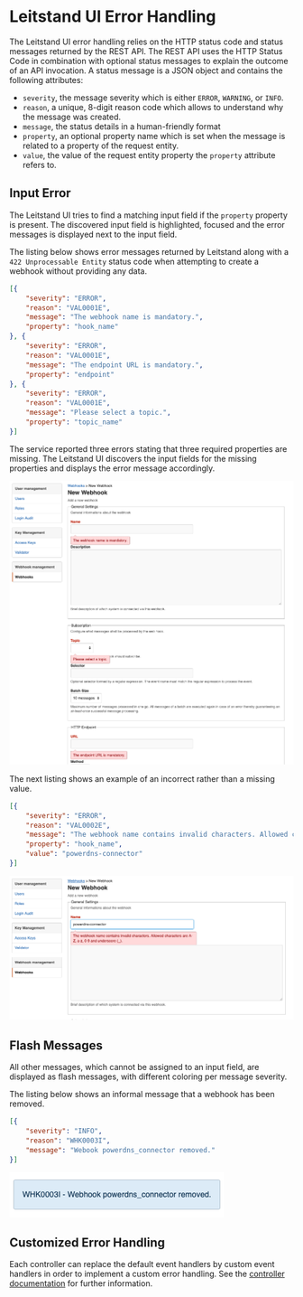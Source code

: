 # Leitstand UI Error Handling


The Leitstand UI error handling relies on the HTTP status code and status messages returned by the REST API. 
The REST API uses the HTTP Status Code in combination with optional status messages to explain the outcome of an API invocation. A status message is a JSON object and contains the following attributes:

- `severity`, the message severity which is either `ERROR`, `WARNING`, or `INFO`.
- `reason`, a unique, 8-digit reason code which allows to understand why the message was created.
- `message`, the status details in a human-friendly format
- `property`, an optional property name which is set when the message is related to a property of the request entity.
- `value`, the value of the request entity property the `property` attribute refers to.

## Input Error
The Leitstand UI tries to find a matching input field if the `property` property is present.
The discovered input field is highlighted, focused and the error messages is displayed next to the input field.

The listing below shows error messages returned by Leitstand along with a `422 Unprocessable Entity` status code when attempting to create a webhook without providing any data.  
 
```JSON
[{
    "severity": "ERROR",
    "reason": "VAL0001E",
    "message": "The webhook name is mandatory.",
    "property": "hook_name"
}, {
    "severity": "ERROR",
    "reason": "VAL0001E",
    "message": "The endpoint URL is mandatory.",
    "property": "endpoint"
}, {
    "severity": "ERROR",
    "reason": "VAL0001E",
    "message": "Please select a topic.",
    "property": "topic_name"
}]
```

The service reported three errors stating that three required properties are missing.
The Leitstand UI discovers the input fields for the missing properties and displays the error message accordingly. 

![Input Errors](assets/ui-input-error.png "Input Error")

The next listing shows an example of an incorrect rather than a missing value.

```JSON
[{
    "severity": "ERROR",
    "reason": "VAL0002E",
    "message": "The webhook name contains invalid characters. Allowed characters are A-Z, a-z, 0-9 and underscore (_).",
    "property": "hook_name",
    "value": "powerdns-connector"
}]
```

![Input Errors](assets/ui-input-error2.png "Input Error")


## Flash Messages
All other messages, which cannot be assigned to an input field, are displayed as flash messages,
with different coloring per message severity.

The listing below shows an informal message that a webhook has been removed.

```JSON
[{
    "severity": "INFO",
    "reason": "WHK0003I",
    "message": "Webook powerdns_connector removed."
}]
```

![Info Message](assets/ui-flash-info-message.png "Flash info")


## Customized Error Handling
Each controller can replace the default event handlers by custom event handlers in order to implement a custom error handling. 
See the [controller documentation](controller.md) for further information.




